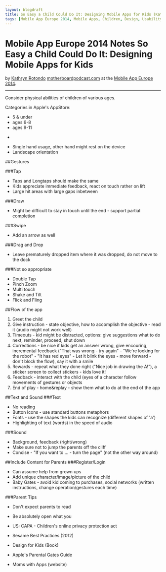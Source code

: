 ```yaml
---
layout: blogdraft
title: So Easy a Child Could Do It: Designing Mobile Apps for Kids (Kathryn Rotondo)
tags: [Mobile App Europe 2014, Mobile Apps, Children, Design, Usability, UX]
---
```


Mobile App Europe 2014 Notes
So Easy a Child Could Do It: Designing Mobile Apps for Kids
===
by [Kathryn Rotondo](http://twitter.com/krotondo) [motherboardpodcast.com](motherboardpodcast.com)
at the [Mobile App Europe 2014](http://mobileappeurope.com/).

---

Consider physical abilities of children of various ages.

Categories in Apple's AppStore:

* 5 & under
* ages 6-8
* ages 9-11

-

* Single hand usage, other hand might rest on the device
* Landscape orientation

##Gestures

###Tap
* Taps and Longtaps should make the same
* Kids appreciate immediate feedback, react on touch rather on lift
* Large hit areas with large gaps inbetween

###Draw
* Might be difficult to stay in touch until the end - support partial completion

###Swipe
* Add an arrow as well

###Drag and Drop
* Leave prematurely dropped item where it was dropped, do not move to the dock

###Not so appropriate
* Double Tap
* Pinch Zoom
* Multi touch
* Shake and Tilt
* Flick and Fling


##Flow of the app
1. Greet the child
2. Give instruction - state objective, how to accomplish the objective - read it (audio might not work well)
3. Timeouts - kid might be distracted, options: give suggestions what to do next, reminder, proceed, shut down
4. Corrections - be nice if kids get an answer wrong, give encouring, incremental feedback ("That was wrong - try again" - "We're looking for the robot" - "It has red eyes" - Let it blink the eyes - move forward - don't block the flow), say it with a smile
5. Rewards - repeat what they done right ("Nice job in drawing the A!"), a sticker screen to collect stickers - kids love it!
6. Feedback - interact with the child (eyes of a character follow movements of gestures or objects
7. End of play - home&replay - show them what to do at the end of the app

##Text and Sound
###Text
* No reading
* Button Icons - use standard buttons metaphors
* Fonts - use the shapes the kids can recognize (different shapes of 'a')
* Highlighting of text (words) in the speed of audio

###Sound
* Background, feedback (right/wrong)
* Make sure not to jump the parents off the cliff
* Concise - "If you want to ... - turn the page" (not the other way around)

##Include Content for Parents
###Register/Login
* Can assume help from grown ups
* Add unique character/image/picture of the child
* Baby Gates - avoid kid coming to purchases, social networks (written instructions, change operation/gestures each time)

###Parent Tips
* Don't expect parents to read
* Be absolutely open what you
* US: CAPA - Children's online privacy protection act

* Sesame Best Practices (2012)
* Design for Kids (Book)
* Apple's Parental Gates Guide
* Moms with Apps (website)